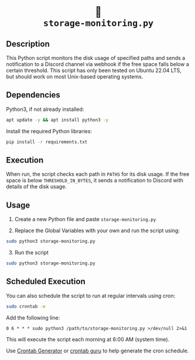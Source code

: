 <h1 align="center">💾<br/><code>storage-monitoring.py</code></h1>

## Description

This Python script monitors the disk usage of specified paths and sends a notification to a Discord channel via webhook if the free space falls below a certain threshold. This script has only been tested on Ubuntu 22.04 LTS, but should work on most Unix-based operating systems.

## Dependencies

Python3, if not already installed:

```bash
apt update -y && apt install python3 -y
```

Install the required Python libraries:

```bash
pip install -r requirements.txt
```

## Execution

When run, the script checks each path in `PATHS` for its disk usage. If the free space is below `THRESHOLD_IN_BYTES`, it sends a notification to Discord with details of the disk usage.

## Usage
1. Create a new Python file and paste `storage-monitoring.py`

2. Replace the Global Variables with your own and run the script using:
```bash
sudo python3 storage-monitoring.py
```

3. Run the script
```bash
sudo python3 storage-monitoring.py
```

## Scheduled Execution

You can also schedule the script to run at regular intervals using cron:

```bash
sudo crontab -e
```

Add the following line:

```
0 6 * * * sudo python3 /path/to/storage-monitoring.py >/dev/null 2>&1
```

This will execute the script each morning at 6:00 AM (system time).

Use [Crontab Generator](https://crontab-generator.org/) or [crontab guru](https://crontab.guru/#) to help generate the cron schedule.
